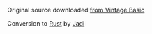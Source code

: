 Original source downloaded [from Vintage Basic](http://www.vintage-basic.net/games.html)

Conversion to [Rust](https://www.rust-lang.org/) by [Jadi](https://github.com/jadijadi)
